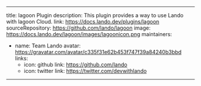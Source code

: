 
---
title: lagoon Plugin
description: This plugin provides a way to use Lando with lagoon Cloud.
link: https://docs.lando.dev/plugins/lagoon
sourceRepository: https://github.com/lando/lagoon
image: https://docs.lando.dev/lagoon/images/lagoonicon.png
maintainers:
  - name: Team Lando
    avatar: https://gravatar.com/avatar/c335f31e62b453f747f39a84240b3bbd
    links:
      - icon: github
        link: https://github.com/lando
      - icon: twitter
        link: https://twitter.com/devwithlando
---

